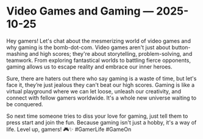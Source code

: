 # Video Games and Gaming — 2025-10-25

Hey gamers! Let's chat about the mesmerizing world of video games and why gaming is the bomb-dot-com. Video games aren't just about button-mashing and high scores; they're about storytelling, problem-solving, and teamwork. From exploring fantastical worlds to battling fierce opponents, gaming allows us to escape reality and embrace our inner heroes.

Sure, there are haters out there who say gaming is a waste of time, but let's face it, they’re just jealous they can't beat our high scores. Gaming is like a virtual playground where we can let loose, unleash our creativity, and connect with fellow gamers worldwide. It's a whole new universe waiting to be conquered.

So next time someone tries to diss your love for gaming, just tell them to press start and join the fun. Because gaming isn't just a hobby, it's a way of life. Level up, gamers! 🎮✨ #GamerLife #GameOn